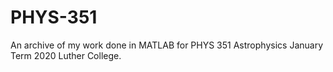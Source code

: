 # PHYS-351
An archive of my work done in MATLAB for PHYS 351 Astrophysics January Term 2020 Luther College.
